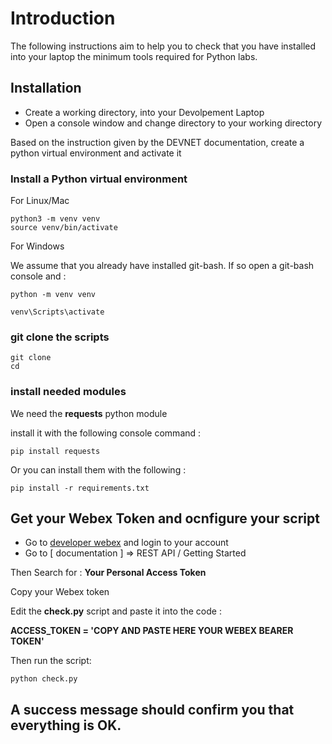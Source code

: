 # Introduction

The following instructions aim to help you to check that you have installed into your laptop the minimum tools required for Python labs.

## Installation

- Create a working directory, into your Devolpement Laptop
- Open a console window and change directory to your working directory

Based on the instruction given by the DEVNET documentation, create a python virtual environment and activate it

### Install a Python virtual environment

For Linux/Mac 

	python3 -m venv venv
	source venv/bin/activate

For Windows 
	
We assume that you already have installed git-bash.  If so open a git-bash console and :

	python -m venv venv 
	
	venv\Scripts\activate

### git clone the scripts

	git clone 
	cd 
	
### install needed modules

We need the **requests** python module

install it with the following console command :

	pip install requests
	
Or you can install them with the following  :
	
	pip install -r requirements.txt

## Get your Webex Token and ocnfigure your script

- Go to [developer webex](https://developer.webex.com) and login to your account
- Go to [ documentation ] => REST API / Getting Started

Then Search for : **Your Personal Access Token**

Copy your Webex token

Edit the **check.py** script and paste it into the code :

**ACCESS_TOKEN = 'COPY AND PASTE HERE YOUR WEBEX BEARER TOKEN'**

Then run the script: 

	python check.py

## A success message should confirm you that everything is OK.


